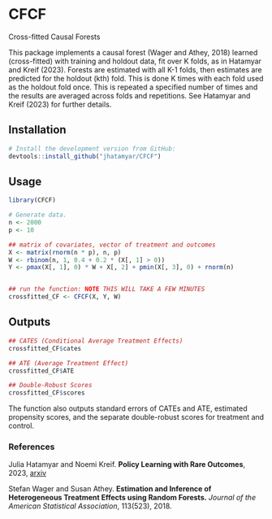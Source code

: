 # CFCF
Cross-fitted Causal Forests 

This package implements a causal forest (Wager and Athey, 2018) learned (cross-fitted) with training and holdout data, fit over K folds, as in Hatamyar and Kreif (2023). 
Forests are estimated with all K-1 folds, then estimates are predicted for the holdout (kth) fold. This is done K times with each fold used as the holdout fold once.
This is repeated a specified number of times and the results are averaged across folds and repetitions. See Hatamyar and Kreif (2023) for further details. 


## Installation


```R
# Install the development version from GitHub:
devtools::install_github("jhatamyar/CFCF")
```

## Usage 

```R
library(CFCF)

# Generate data.
n <- 2000
p <- 10 

## matrix of covariates, vector of treatment and outcomes 
X <- matrix(rnorm(n * p), n, p)
W <- rbinom(n, 1, 0.4 + 0.2 * (X[, 1] > 0))
Y <- pmax(X[, 1], 0) * W + X[, 2] + pmin(X[, 3], 0) + rnorm(n)


## run the function: NOTE THIS WILL TAKE A FEW MINUTES 
crossfitted_CF <- CFCF(X, Y, W)
```

## Outputs 

```R
## CATES (Conditional Average Treatment Effects)
crossfitted_CF$cates

## ATE (Average Treatment Effect) 
crossfitted_CF$ATE

## Double-Robust Scores
crossfitted_CF$scores
```

The function also outputs standard errors of CATEs and ATE, estimated propensity scores, and the separate double-robust scores for treatment and control. 

### References
Julia Hatamyar and Noemi Kreif. **Policy Learning with Rare Outcomes**, 2023, [arxiv](https://arxiv.org/abs/2302.05260)

Stefan Wager and Susan Athey. **Estimation and Inference of Heterogeneous Treatment Effects using Random Forests.** *Journal of the American Statistical Association*, 113(523), 2018.



